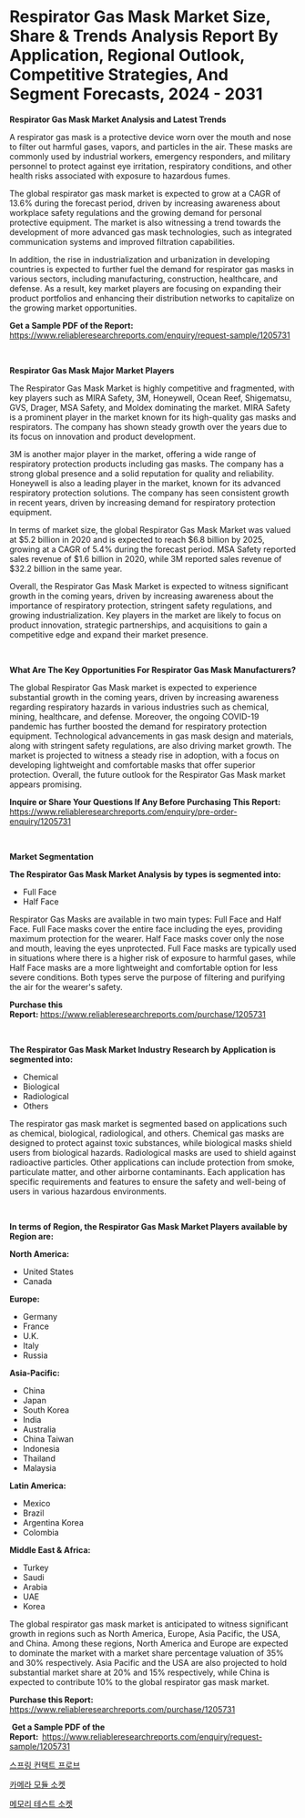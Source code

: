 <p><h1>Respirator Gas Mask Market Size, Share & Trends Analysis Report By Application, Regional Outlook, Competitive Strategies, And Segment Forecasts, 2024 - 2031</h1></p><p><strong>Respirator Gas Mask Market Analysis and Latest Trends</strong></p>
<p><p>A respirator gas mask is a protective device worn over the mouth and nose to filter out harmful gases, vapors, and particles in the air. These masks are commonly used by industrial workers, emergency responders, and military personnel to protect against eye irritation, respiratory conditions, and other health risks associated with exposure to hazardous fumes.</p><p>The global respirator gas mask market is expected to grow at a CAGR of 13.6% during the forecast period, driven by increasing awareness about workplace safety regulations and the growing demand for personal protective equipment. The market is also witnessing a trend towards the development of more advanced gas mask technologies, such as integrated communication systems and improved filtration capabilities.</p><p>In addition, the rise in industrialization and urbanization in developing countries is expected to further fuel the demand for respirator gas masks in various sectors, including manufacturing, construction, healthcare, and defense. As a result, key market players are focusing on expanding their product portfolios and enhancing their distribution networks to capitalize on the growing market opportunities.</p></p>
<p><strong>Get a Sample PDF of the Report:&nbsp;</strong> <a href="https://www.reliableresearchreports.com/enquiry/request-sample/1205731">https://www.reliableresearchreports.com/enquiry/request-sample/1205731</a></p>
<p>&nbsp;</p>
<p><strong>Respirator Gas Mask Major Market Players</strong></p>
<p><p>The Respirator Gas Mask Market is highly competitive and fragmented, with key players such as MIRA Safety, 3M, Honeywell, Ocean Reef, Shigematsu, GVS, Drager, MSA Safety, and Moldex dominating the market. MIRA Safety is a prominent player in the market known for its high-quality gas masks and respirators. The company has shown steady growth over the years due to its focus on innovation and product development.</p><p>3M is another major player in the market, offering a wide range of respiratory protection products including gas masks. The company has a strong global presence and a solid reputation for quality and reliability. Honeywell is also a leading player in the market, known for its advanced respiratory protection solutions. The company has seen consistent growth in recent years, driven by increasing demand for respiratory protection equipment.</p><p>In terms of market size, the global Respirator Gas Mask Market was valued at $5.2 billion in 2020 and is expected to reach $6.8 billion by 2025, growing at a CAGR of 5.4% during the forecast period. MSA Safety reported sales revenue of $1.6 billion in 2020, while 3M reported sales revenue of $32.2 billion in the same year. </p><p>Overall, the Respirator Gas Mask Market is expected to witness significant growth in the coming years, driven by increasing awareness about the importance of respiratory protection, stringent safety regulations, and growing industrialization. Key players in the market are likely to focus on product innovation, strategic partnerships, and acquisitions to gain a competitive edge and expand their market presence.</p></p>
<p>&nbsp;</p>
<p><strong>What Are The Key Opportunities For Respirator Gas Mask Manufacturers?</strong></p>
<p><p>The global Respirator Gas Mask market is expected to experience substantial growth in the coming years, driven by increasing awareness regarding respiratory hazards in various industries such as chemical, mining, healthcare, and defense. Moreover, the ongoing COVID-19 pandemic has further boosted the demand for respiratory protection equipment. Technological advancements in gas mask design and materials, along with stringent safety regulations, are also driving market growth. The market is projected to witness a steady rise in adoption, with a focus on developing lightweight and comfortable masks that offer superior protection. Overall, the future outlook for the Respirator Gas Mask market appears promising.</p></p>
<p><strong>Inquire or Share Your Questions If Any Before Purchasing This Report:</strong> <a href="https://www.reliableresearchreports.com/enquiry/pre-order-enquiry/1205731">https://www.reliableresearchreports.com/enquiry/pre-order-enquiry/1205731</a></p>
<p>&nbsp;</p>
<p><strong>Market Segmentation</strong></p>
<p><strong>The Respirator Gas Mask Market Analysis by types is segmented into:</strong></p>
<p><ul><li>Full Face</li><li>Half Face</li></ul></p>
<p><p>Respirator Gas Masks are available in two main types: Full Face and Half Face. Full Face masks cover the entire face including the eyes, providing maximum protection for the wearer. Half Face masks cover only the nose and mouth, leaving the eyes unprotected. Full Face masks are typically used in situations where there is a higher risk of exposure to harmful gases, while Half Face masks are a more lightweight and comfortable option for less severe conditions. Both types serve the purpose of filtering and purifying the air for the wearer's safety.</p></p>
<p><strong>Purchase this Report:&nbsp;</strong><a href="https://www.reliableresearchreports.com/purchase/1205731">https://www.reliableresearchreports.com/purchase/1205731</a></p>
<p>&nbsp;</p>
<p><strong>The Respirator Gas Mask Market Industry Research by Application is segmented into:</strong></p>
<p><ul><li>Chemical</li><li>Biological</li><li>Radiological</li><li>Others</li></ul></p>
<p><p>The respirator gas mask market is segmented based on applications such as chemical, biological, radiological, and others. Chemical gas masks are designed to protect against toxic substances, while biological masks shield users from biological hazards. Radiological masks are used to shield against radioactive particles. Other applications can include protection from smoke, particulate matter, and other airborne contaminants. Each application has specific requirements and features to ensure the safety and well-being of users in various hazardous environments.</p></p>
<p>&nbsp;</p>
<p><strong>In terms of Region, the Respirator Gas Mask Market Players available by Region are:</strong></p>
<p>
    <p> <strong> North America: </strong>
        <ul>
            <li>United States</li>
            <li>Canada</li>
        </ul>
        </p> 
    <p> <strong> Europe: </strong>
        <ul>
            <li>Germany</li>
            <li>France</li>
            <li>U.K.</li>
            <li>Italy</li>
            <li>Russia</li>
        </ul>
        </p> 
    <p> <strong> Asia-Pacific: </strong>
        <ul>
            <li>China</li>
            <li>Japan</li>
            <li>South Korea</li>
            <li>India</li>
            <li>Australia</li>
            <li>China Taiwan</li>
            <li>Indonesia</li>
            <li>Thailand</li>
            <li>Malaysia</li>
        </ul>
        </p> 
    <p> <strong> Latin America: </strong>
        <ul>
            <li>Mexico</li>
            <li>Brazil</li>
            <li>Argentina Korea</li>
            <li>Colombia</li>
        </ul>
        </p> 
    <p> <strong> Middle East & Africa: </strong>
        <ul>
            <li>Turkey</li>
            <li>Saudi</li>
            <li>Arabia</li>
            <li>UAE</li>
            <li>Korea</li>
        </ul>
    </p>
    </p>
<p><p>The global respirator gas mask market is anticipated to witness significant growth in regions such as North America, Europe, Asia Pacific, the USA, and China. Among these regions, North America and Europe are expected to dominate the market with a market share percentage valuation of 35% and 30% respectively. Asia Pacific and the USA are also projected to hold substantial market share at 20% and 15% respectively, while China is expected to contribute 10% to the global respirator gas mask market.</p></p>
<p><strong>Purchase this Report: </strong><a href="https://www.reliableresearchreports.com/purchase/1205731">https://www.reliableresearchreports.com/purchase/1205731</a></p>
<p>&nbsp;<strong>Get a Sample PDF of the Report:&nbsp;&nbsp;</strong><a href="https://www.reliableresearchreports.com/enquiry/request-sample/1205731">https://www.reliableresearchreports.com/enquiry/request-sample/1205731</a></p>
<p><strong></strong></p>
<p><p><a href="https://github.com/trmesnao7959541/Market-Research-Report-List-1/blob/main/85528026823.md">스프링 컨택트 프로브</a></p><p><a href="https://github.com/sammyUltyylrich9067856/Market-Research-Report-List-1/blob/main/46860346822.md">카메라 모듈 소켓</a></p><p><a href="https://github.com/Elenrrera7685/Market-Research-Report-List-1/blob/main/63863036821.md">메모리 테스트 소켓</a></p></p>